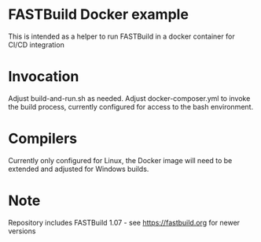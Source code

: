 # FASTBuild Docker example 

This is intended as a helper to run FASTBuild in a docker container for CI/CD integration

# Invocation

Adjust build-and-run.sh as needed. Adjust docker-composer.yml to invoke the build process, currently configured for access to the bash environment. 

# Compilers

Currently only configured for Linux, the Docker image will need to be extended and adjusted for Windows builds. 

# Note

Repository includes FASTBuild 1.07 - see https://fastbuild.org for newer versions